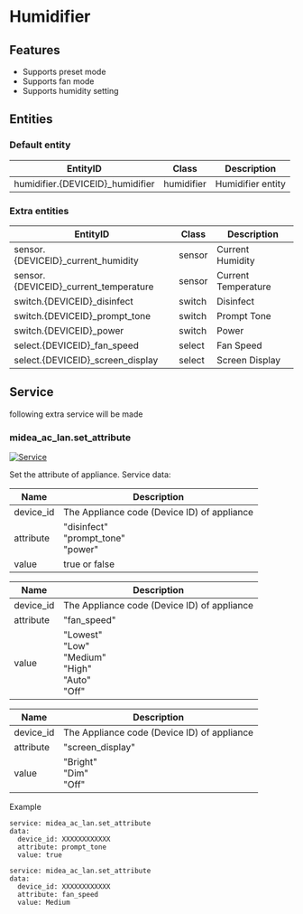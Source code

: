 # Humidifier
## Features
- Supports preset mode
- Supports fan mode
- Supports humidity setting

## Entities
### Default entity
EntityID | Class | Description
--- | --- | ---
humidifier.{DEVICEID}_humidifier | humidifier | Humidifier entity

### Extra entities

EntityID | Class | Description
--- | --- | ---
sensor.{DEVICEID}_current_humidity | sensor | Current Humidity
sensor.{DEVICEID}_current_temperature | sensor | Current Temperature
switch.{DEVICEID}_disinfect | switch | Disinfect
switch.{DEVICEID}_prompt_tone | switch | Prompt Tone
switch.{DEVICEID}_power | switch | Power
select.{DEVICEID}_fan_speed | select | Fan Speed
select.{DEVICEID}_screen_display | select | Screen Display

## Service
following extra service will be made

### midea_ac_lan.set_attribute

[![Service](https://my.home-assistant.io/badges/developer_call_service.svg)](https://my.home-assistant.io/redirect/developer_call_service/?service=midea_ac_lan.set_attribute)

Set the attribute of appliance. Service data:

Name | Description
--- | ---
device_id | The Appliance code (Device ID) of appliance
attribute | "disinfect"<br/>"prompt_tone"<br/>"power"
value | true or false

Name | Description
--- | ---
device_id | The Appliance code (Device ID) of appliance
attribute | "fan_speed"
value | "Lowest"<br/>"Low"<br/>"Medium"<br/>"High"<br/>"Auto"<br/>"Off"

Name | Description
--- | ---
device_id | The Appliance code (Device ID) of appliance
attribute | "screen_display"
value | "Bright"<br/>"Dim"<br/>"Off"


Example
```
service: midea_ac_lan.set_attribute
data:
  device_id: XXXXXXXXXXXX
  attribute: prompt_tone
  value: true
```

```
service: midea_ac_lan.set_attribute
data:
  device_id: XXXXXXXXXXXX
  attribute: fan_speed
  value: Medium
```